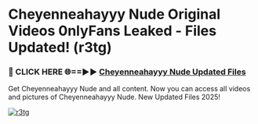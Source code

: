 # Cheyenneahayyy Nude Original Videos 0nlyFans Leaked - Files Updated! (r3tg)

<h3>🔴 CLICK HERE 🌐==►► <a href="https://tinyurl.com/y5r63du9" rel="nofollow">Cheyenneahayyy Nude Updated Files</a></h3>

Get Cheyenneahayyy Nude and all content. Now you can access all videos and pictures of Cheyenneahayyy Nude. New Updated Files 2025!

[![r3tg](https://i.imgur.com/UVo9nyh.gif)](https://tinyurl.com/y5r63du9)